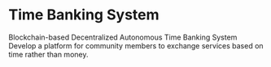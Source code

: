 #  Time Banking System
Blockchain-based Decentralized Autonomous Time Banking System Develop a platform for community members to exchange services based on time rather than money.
